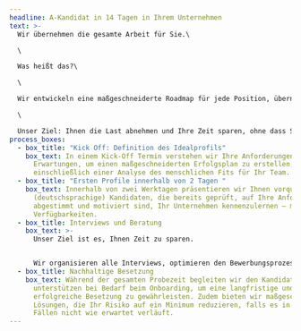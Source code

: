 ```yaml
---
headline: A-Kandidat in 14 Tagen in Ihrem Unternehmen
text: >-
  Wir übernehmen die gesamte Arbeit für Sie.\

  \

  Was heißt das?\

  \

  Wir entwickeln eine maßgeschneiderte Roadmap für jede Position, übernehmen die gesamte Organisation und halten Sie mit wöchentlichen Calls transparent auf dem Laufenden.\

  \

  Unser Ziel: Ihnen die Last abnehmen und Ihre Zeit sparen, ohne dass Sie den Überblick verlieren.
process_boxes:
  - box_title: "Kick Off: Definition des Idealprofils"
    box_text: In einem Kick-Off Termin verstehen wir Ihre Anforderungen und
      Erwartungen, um einen maßgeschneiderten Erfolgsplan zu erstellen,
      einschließlich einer Analyse des menschlichen Fits für Ihr Team.
  - box_title: "Ersten Profile innerhalb von 2 Tagen "
    box_text: Innerhalb von zwei Werktagen präsentieren wir Ihnen vorqualifizierte,
      (deutschsprachige) Kandidaten, die bereits geprüft, auf Ihre Anforderungen
      abgestimmt und motiviert sind, Ihr Unternehmen kennenzulernen – mit klaren
      Verfügbarkeiten.
  - box_title: Interviews und Beratung
    box_text: >-
      Unser Ziel ist es, Ihnen Zeit zu sparen. 


      Wir organisieren alle Interviews, optimieren den Bewerbungsprozess und stellen Ihnen alle notwendigen Vorlagen und Ressourcen zur Verfügung – begleitet von einem auf Ihre Nische spezialisierten Ansprechpartner.
  - box_title: Nachhaltige Besetzung
    box_text: Während der gesamten Probezeit begleiten wir den Kandidaten eng und
      unterstützen bei Bedarf beim Onboarding, um eine langfristige und
      erfolgreiche Besetzung zu gewährleisten. Zudem bieten wir maßgeschneiderte
      Lösungen, die Ihr Risiko auf ein Minimum reduzieren, falls es in seltenen
      Fällen nicht wie erwartet verläuft.
---
```

